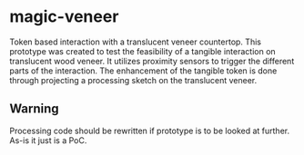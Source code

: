 # magic-veneer

Token based interaction with a translucent veneer countertop. This prototype was created to test the feasibility of a tangible interaction on translucent wood veneer. It utilizes proximity sensors to trigger the different parts of the interaction. The enhancement of the tangible token is done through projecting a processing sketch on the translucent veneer.

## Warning

Processing code should be rewritten if prototype is to be looked at further. As-is it just is a PoC.
